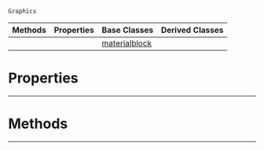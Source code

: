  `Graphics`

|Methods|Properties|Base Classes|Derived Classes|
|---|---|---|---|
| | |[materialblock](https://plasmaengine.github.io/PlasmaDocs/Plasma1/C++/code_reference/class_reference/materialblock.md)| |


 #  Properties


---  
 #  Methods


---  
 

 
